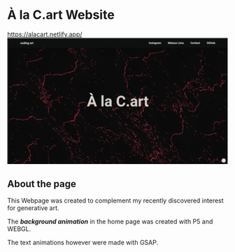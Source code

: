 # À la C.art Website
https://alacart.netlify.app/
![](/TeusUI/images/alacartePreview.png)


## About the page

This Webpage was created to complement my recently discovered interest for generative art. 

The ***background animation*** in the home page was created with P5 and WEBGL.

The text animations however were made with GSAP.
